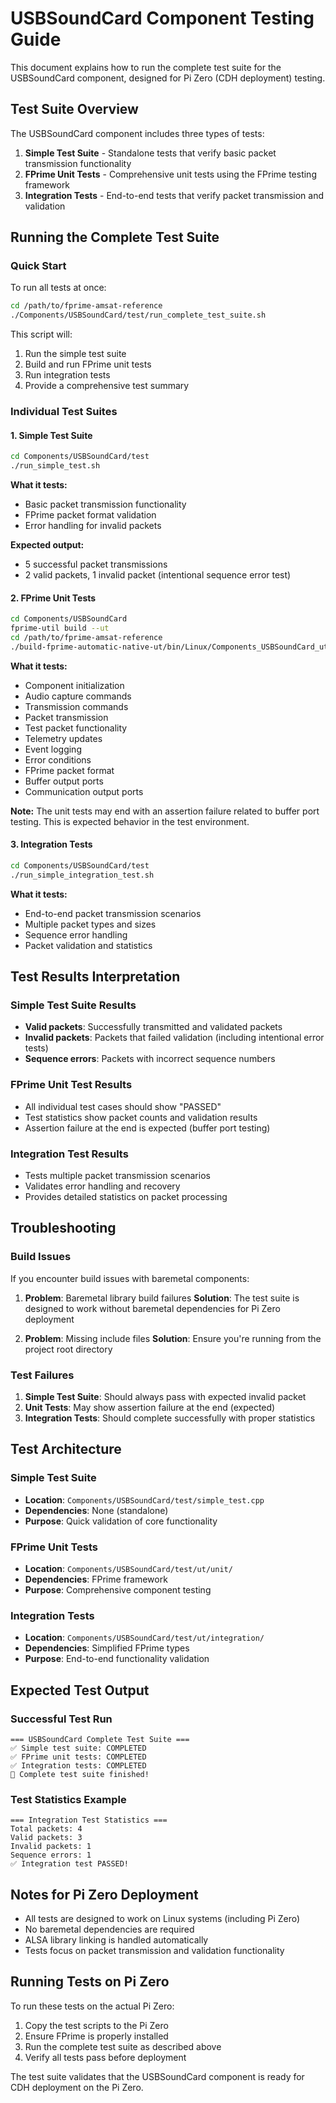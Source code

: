 # USBSoundCard Component Testing Guide

This document explains how to run the complete test suite for the USBSoundCard component, designed for Pi Zero (CDH deployment) testing.

## Test Suite Overview

The USBSoundCard component includes three types of tests:

1. **Simple Test Suite** - Standalone tests that verify basic packet transmission functionality
2. **FPrime Unit Tests** - Comprehensive unit tests using the FPrime testing framework
3. **Integration Tests** - End-to-end tests that verify packet transmission and validation

## Running the Complete Test Suite

### Quick Start

To run all tests at once:

```bash
cd /path/to/fprime-amsat-reference
./Components/USBSoundCard/test/run_complete_test_suite.sh
```

This script will:
1. Run the simple test suite
2. Build and run FPrime unit tests
3. Run integration tests
4. Provide a comprehensive test summary

### Individual Test Suites

#### 1. Simple Test Suite

```bash
cd Components/USBSoundCard/test
./run_simple_test.sh
```

**What it tests:**
- Basic packet transmission functionality
- FPrime packet format validation
- Error handling for invalid packets

**Expected output:**
- 5 successful packet transmissions
- 2 valid packets, 1 invalid packet (intentional sequence error test)

#### 2. FPrime Unit Tests

```bash
cd Components/USBSoundCard
fprime-util build --ut
cd /path/to/fprime-amsat-reference
./build-fprime-automatic-native-ut/bin/Linux/Components_USBSoundCard_ut_exe
```

**What it tests:**
- Component initialization
- Audio capture commands
- Transmission commands
- Packet transmission
- Test packet functionality
- Telemetry updates
- Event logging
- Error conditions
- FPrime packet format
- Buffer output ports
- Communication output ports

**Note:** The unit tests may end with an assertion failure related to buffer port testing. This is expected behavior in the test environment.

#### 3. Integration Tests

```bash
cd Components/USBSoundCard/test
./run_simple_integration_test.sh
```

**What it tests:**
- End-to-end packet transmission scenarios
- Multiple packet types and sizes
- Sequence error handling
- Packet validation and statistics

## Test Results Interpretation

### Simple Test Suite Results
- **Valid packets**: Successfully transmitted and validated packets
- **Invalid packets**: Packets that failed validation (including intentional error tests)
- **Sequence errors**: Packets with incorrect sequence numbers

### FPrime Unit Test Results
- All individual test cases should show "PASSED"
- Test statistics show packet counts and validation results
- Assertion failure at the end is expected (buffer port testing)

### Integration Test Results
- Tests multiple packet transmission scenarios
- Validates error handling and recovery
- Provides detailed statistics on packet processing

## Troubleshooting

### Build Issues

If you encounter build issues with baremetal components:

1. **Problem**: Baremetal library build failures
   **Solution**: The test suite is designed to work without baremetal dependencies for Pi Zero deployment

2. **Problem**: Missing include files
   **Solution**: Ensure you're running from the project root directory

### Test Failures

1. **Simple Test Suite**: Should always pass with expected invalid packet
2. **Unit Tests**: May show assertion failure at the end (expected)
3. **Integration Tests**: Should complete successfully with proper statistics

## Test Architecture

### Simple Test Suite
- **Location**: `Components/USBSoundCard/test/simple_test.cpp`
- **Dependencies**: None (standalone)
- **Purpose**: Quick validation of core functionality

### FPrime Unit Tests
- **Location**: `Components/USBSoundCard/test/ut/unit/`
- **Dependencies**: FPrime framework
- **Purpose**: Comprehensive component testing

### Integration Tests
- **Location**: `Components/USBSoundCard/test/ut/integration/`
- **Dependencies**: Simplified FPrime types
- **Purpose**: End-to-end functionality validation

## Expected Test Output

### Successful Test Run
```
=== USBSoundCard Complete Test Suite ===
✅ Simple test suite: COMPLETED
✅ FPrime unit tests: COMPLETED  
✅ Integration tests: COMPLETED
🎉 Complete test suite finished!
```

### Test Statistics Example
```
=== Integration Test Statistics ===
Total packets: 4
Valid packets: 3
Invalid packets: 1
Sequence errors: 1
✅ Integration test PASSED!
```

## Notes for Pi Zero Deployment

- All tests are designed to work on Linux systems (including Pi Zero)
- No baremetal dependencies are required
- ALSA library linking is handled automatically
- Tests focus on packet transmission and validation functionality

## Running Tests on Pi Zero

To run these tests on the actual Pi Zero:

1. Copy the test scripts to the Pi Zero
2. Ensure FPrime is properly installed
3. Run the complete test suite as described above
4. Verify all tests pass before deployment

The test suite validates that the USBSoundCard component is ready for CDH deployment on the Pi Zero. 